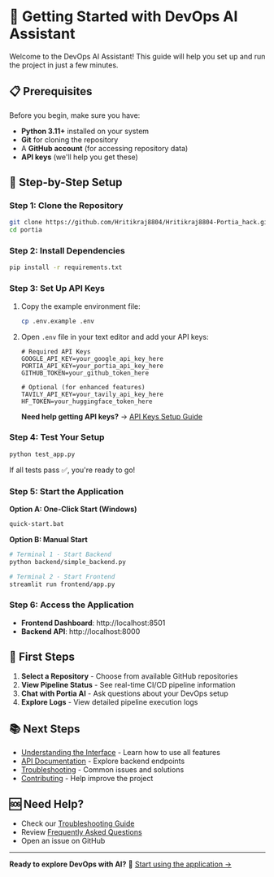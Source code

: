 # 🚀 Getting Started with DevOps AI Assistant

Welcome to the DevOps AI Assistant! This guide will help you set up and run the project in just a few minutes.

## 📋 Prerequisites

Before you begin, make sure you have:

- **Python 3.11+** installed on your system
- **Git** for cloning the repository
- A **GitHub account** (for accessing repository data)
- **API keys** (we'll help you get these)

## 🔧 Step-by-Step Setup

### Step 1: Clone the Repository
```bash
git clone https://github.com/Hritikraj8804/Hritikraj8804-Portia_hack.git
cd portia
```

### Step 2: Install Dependencies
```bash
pip install -r requirements.txt
```

### Step 3: Set Up API Keys
1. Copy the example environment file:
   ```bash
   cp .env.example .env
   ```

2. Open `.env` file in your text editor and add your API keys:
   ```env
   # Required API Keys
   GOOGLE_API_KEY=your_google_api_key_here
   PORTIA_API_KEY=your_portia_api_key_here
   GITHUB_TOKEN=your_github_token_here
   
   # Optional (for enhanced features)
   TAVILY_API_KEY=your_tavily_api_key_here
   HF_TOKEN=your_huggingface_token_here
   ```

   **Need help getting API keys?** → [API Keys Setup Guide](API_KEYS.md)

### Step 4: Test Your Setup
```bash
python test_app.py
```
If all tests pass ✅, you're ready to go!

### Step 5: Start the Application

**Option A: One-Click Start (Windows)**
```bash
quick-start.bat
```

**Option B: Manual Start**
```bash
# Terminal 1 - Start Backend
python backend/simple_backend.py

# Terminal 2 - Start Frontend
streamlit run frontend/app.py
```

### Step 6: Access the Application
- **Frontend Dashboard**: http://localhost:8501
- **Backend API**: http://localhost:8000

## 🎯 First Steps

1. **Select a Repository** - Choose from available GitHub repositories
2. **View Pipeline Status** - See real-time CI/CD pipeline information
3. **Chat with Portia AI** - Ask questions about your DevOps setup
4. **Explore Logs** - View detailed pipeline execution logs

## 📚 Next Steps

- [Understanding the Interface](USER_GUIDE.md) - Learn how to use all features
- [API Documentation](API_REFERENCE.md) - Explore backend endpoints
- [Troubleshooting](TROUBLESHOOTING.md) - Common issues and solutions
- [Contributing](CONTRIBUTING.md) - Help improve the project

## 🆘 Need Help?

- Check our [Troubleshooting Guide](TROUBLESHOOTING.md)
- Review [Frequently Asked Questions](FAQ.md)
- Open an issue on GitHub

---

**Ready to explore DevOps with AI?** 🚀 [Start using the application →](USER_GUIDE.md)
